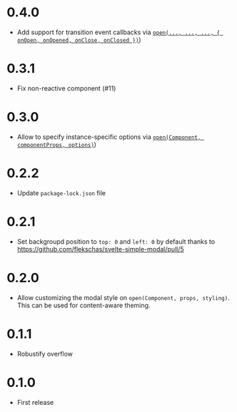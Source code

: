 # 0.4.0

- Add support for transition event callbacks via [`open(..., ..., ..., { onOpen, onOpened, onClose, onClosed })`](#opencomponentpropsoptions))

# 0.3.1

- Fix non-reactive component (#11)

# 0.3.0

- Allow to specify instance-specific options via [`open(Component, componentProps, options)`](#opencomponentpropsoptions))

# 0.2.2

- Update `package-lock.json` file

# 0.2.1

- Set backgroupd position to `top: 0` and `left: 0` by default thanks to https://github.com/flekschas/svelte-simple-modal/pull/5

# 0.2.0

- Allow customizing the modal style on `open(Component, props, styling)`. This can be used for content-aware theming.

# 0.1.1

- Robustify overflow

# 0.1.0

- First release
